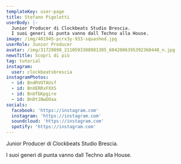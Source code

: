 ```yaml
---
templateKey: user-page
title: Stefano Pigolotti
userBody: |-
  Junior Producer di Clockbeats Studio Brescia. 
  I suoi generi di punta vanno dall Techno alla House.
image: /img/401945-pcrx3y-933-squashed.jpg
userRole: Junior Producer
avatar: /img/31729898_2110593308981305_6042006395392360448_n.jpg
newsTitle: Scopri di più
tag: tutorial
instagram:
  user: clockbeatsbrescia
instagramPhotos:
  - id: BndRVOTAUsf
  - id: BnXERRxFXXS
  - id: BnUfbKpgire
  - id: BnDt1NwDOaa
socials:
  facebook: 'https://instagram.com'
  instagram: 'https://instagram.com'
  soundcloud: 'https://instagram.com'
  spotify: 'https://instagram.com'
---
```

Junior Producer di Clockbeats Studio Brescia. 

I suoi generi di punta vanno dall Techno alla House.
